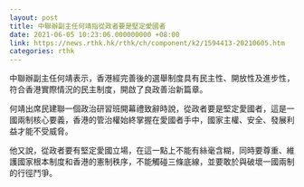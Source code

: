 ```yaml
---
layout: post
title: 中聯辦副主任何靖指從政者要是堅定愛國者
date: 2021-06-05 10:23:06.000000000 +08:00
link: https://news.rthk.hk/rthk/ch/component/k2/1594413-20210605.htm
categories: rthk
---
```


中聯辦副主任何靖表示，香港經完善後的選舉制度具有民主性、開放性及進步性，符合香港實際情況的民主制度，開啟了良政善治新篇章。 

何靖出席民建聯一個政治研習班開幕禮致辭時說，從政者要是堅定愛國者，這是一國兩制核心要義，香港的管治權始終掌握在愛國者手中，國家主權、安全、發展利益才能不受威脅。 

他又說，從政者要有堅定愛國立場，在這一點上不能有絲毫含糊，同時要尊重、維護國家根本制度和香港的憲制秩序，不能觸碰三條底線，並要敢於與破壞一國兩制的行徑鬥爭。
